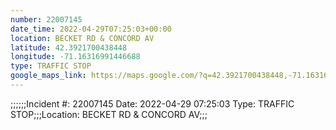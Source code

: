 ```yaml
---
number: 22007145
date_time: 2022-04-29T07:25:03+00:00
location: BECKET RD & CONCORD AV
latitude: 42.3921700438448
longitude: -71.16316991446688
type: TRAFFIC STOP
google_maps_link: https://maps.google.com/?q=42.3921700438448,-71.16316991446688
---
```


;;;;;;Incident #: 22007145   Date: 2022-04-29 07:25:03   Type: TRAFFIC STOP;;;Location: BECKET RD & CONCORD AV;;;
